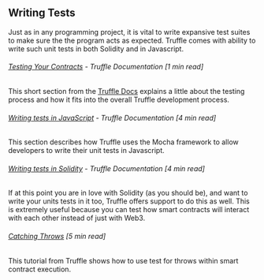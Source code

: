 ## Writing Tests

Just as in any programming project, it is vital to write expansive test suites to make sure the the program acts as expected.  Truffle comes with ability to write such unit tests in both Solidity and in Javascript.

###### [Testing Your Contracts](http://truffleframework.com/docs/getting_started/testing) - Truffle Documentation \[1 min read\]

This short section from the [Truffle Docs](http://truffleframework.com/docs/) explains a little about the testing process and how it fits into the overall Truffle development process.

###### [Writing tests in JavaScript](http://truffleframework.com/docs/getting_started/javascript-tests) - Truffle Documentation \[4 min read\]

This section describes how Truffle uses the Mocha framework to allow developers to write their unit tests in Javascript.

###### [Writing tests in Solidity](http://truffleframework.com/docs/getting_started/solidity-tests)  - Truffle Documentation \[4 min read\]

If at this point you are in love with Solidity \(as you should be\), and want to write your units tests in it too, Truffle offers support to do this as well.  This is extremely useful because you can test how smart contracts will interact with each other instead of just with Web3.

###### [Catching Throws](http://truffleframework.com/tutorials/testing-for-throws-in-solidity-tests) \[5 min read\]

This tutorial from Truffle shows how to use test for throws within smart contract execution.

